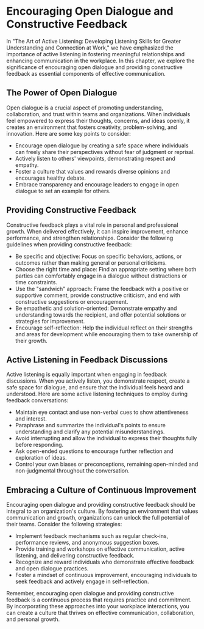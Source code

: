 Encouraging Open Dialogue and Constructive Feedback
==============================================================

In "The Art of Active Listening: Developing Listening Skills for Greater Understanding and Connection at Work," we have emphasized the importance of active listening in fostering meaningful relationships and enhancing communication in the workplace. In this chapter, we explore the significance of encouraging open dialogue and providing constructive feedback as essential components of effective communication.

The Power of Open Dialogue
--------------------------

Open dialogue is a crucial aspect of promoting understanding, collaboration, and trust within teams and organizations. When individuals feel empowered to express their thoughts, concerns, and ideas openly, it creates an environment that fosters creativity, problem-solving, and innovation. Here are some key points to consider:

* Encourage open dialogue by creating a safe space where individuals can freely share their perspectives without fear of judgment or reprisal.
* Actively listen to others' viewpoints, demonstrating respect and empathy.
* Foster a culture that values and rewards diverse opinions and encourages healthy debate.
* Embrace transparency and encourage leaders to engage in open dialogue to set an example for others.

Providing Constructive Feedback
-------------------------------

Constructive feedback plays a vital role in personal and professional growth. When delivered effectively, it can inspire improvement, enhance performance, and strengthen relationships. Consider the following guidelines when providing constructive feedback:

* Be specific and objective: Focus on specific behaviors, actions, or outcomes rather than making general or personal criticisms.
* Choose the right time and place: Find an appropriate setting where both parties can comfortably engage in a dialogue without distractions or time constraints.
* Use the "sandwich" approach: Frame the feedback with a positive or supportive comment, provide constructive criticism, and end with constructive suggestions or encouragement.
* Be empathetic and solution-oriented: Demonstrate empathy and understanding towards the recipient, and offer potential solutions or strategies for improvement.
* Encourage self-reflection: Help the individual reflect on their strengths and areas for development while encouraging them to take ownership of their growth.

Active Listening in Feedback Discussions
----------------------------------------

Active listening is equally important when engaging in feedback discussions. When you actively listen, you demonstrate respect, create a safe space for dialogue, and ensure that the individual feels heard and understood. Here are some active listening techniques to employ during feedback conversations:

* Maintain eye contact and use non-verbal cues to show attentiveness and interest.
* Paraphrase and summarize the individual's points to ensure understanding and clarify any potential misunderstandings.
* Avoid interrupting and allow the individual to express their thoughts fully before responding.
* Ask open-ended questions to encourage further reflection and exploration of ideas.
* Control your own biases or preconceptions, remaining open-minded and non-judgmental throughout the conversation.

Embracing a Culture of Continuous Improvement
---------------------------------------------

Encouraging open dialogue and providing constructive feedback should be integral to an organization's culture. By fostering an environment that values communication and growth, organizations can unlock the full potential of their teams. Consider the following strategies:

* Implement feedback mechanisms such as regular check-ins, performance reviews, and anonymous suggestion boxes.
* Provide training and workshops on effective communication, active listening, and delivering constructive feedback.
* Recognize and reward individuals who demonstrate effective feedback and open dialogue practices.
* Foster a mindset of continuous improvement, encouraging individuals to seek feedback and actively engage in self-reflection.

Remember, encouraging open dialogue and providing constructive feedback is a continuous process that requires practice and commitment. By incorporating these approaches into your workplace interactions, you can create a culture that thrives on effective communication, collaboration, and personal growth.
